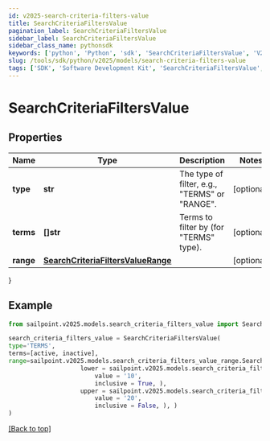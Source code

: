 ```yaml
---
id: v2025-search-criteria-filters-value
title: SearchCriteriaFiltersValue
pagination_label: SearchCriteriaFiltersValue
sidebar_label: SearchCriteriaFiltersValue
sidebar_class_name: pythonsdk
keywords: ['python', 'Python', 'sdk', 'SearchCriteriaFiltersValue', 'V2025SearchCriteriaFiltersValue'] 
slug: /tools/sdk/python/v2025/models/search-criteria-filters-value
tags: ['SDK', 'Software Development Kit', 'SearchCriteriaFiltersValue', 'V2025SearchCriteriaFiltersValue']
---
```


# SearchCriteriaFiltersValue


## Properties

Name | Type | Description | Notes
------------ | ------------- | ------------- | -------------
**type** | **str** | The type of filter, e.g., \"TERMS\" or \"RANGE\". | [optional] 
**terms** | **[]str** | Terms to filter by (for \"TERMS\" type). | [optional] 
**range** | [**SearchCriteriaFiltersValueRange**](search-criteria-filters-value-range) |  | [optional] 
}

## Example

```python
from sailpoint.v2025.models.search_criteria_filters_value import SearchCriteriaFiltersValue

search_criteria_filters_value = SearchCriteriaFiltersValue(
type='TERMS',
terms=[active, inactive],
range=sailpoint.v2025.models.search_criteria_filters_value_range.SearchCriteria_filters_value_range(
                    lower = sailpoint.v2025.models.search_criteria_filters_value_range_lower.SearchCriteria_filters_value_range_lower(
                        value = '10', 
                        inclusive = True, ), 
                    upper = sailpoint.v2025.models.search_criteria_filters_value_range_upper.SearchCriteria_filters_value_range_upper(
                        value = '20', 
                        inclusive = False, ), )
)

```
[[Back to top]](#) 

